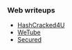 ### Web writeups
 - [HashCracked4U](https://www.youtube.com/watch?v=vk40KaIWYFo)
 - [WeTube](https://www.youtube.com/watch?v=iSZTGhv-uH4)
 - [Secured](https://www.youtube.com/watch?v=A9e4SJbMUK0)
